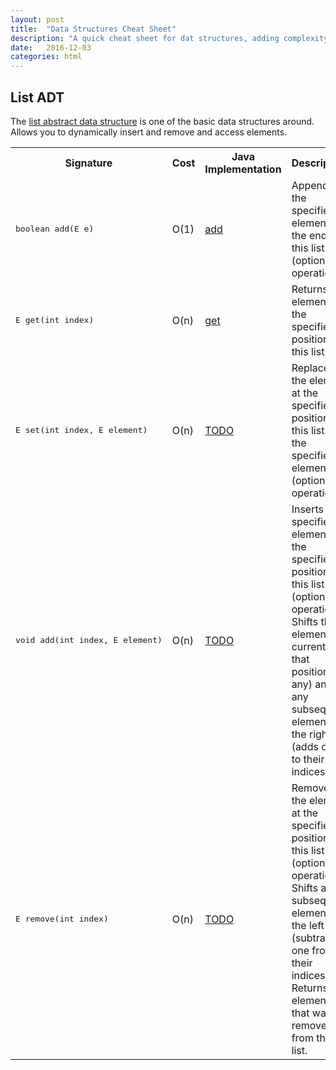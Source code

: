 ```yaml
---
layout: post
title:  "Data Structures Cheat Sheet"
description: "A quick cheat sheet for dat structures, adding complexity and a implementation sample in java"
date:   2016-12-03
categories: html
---
```


## List ADT

The [list abstract data structure](https://goo.gl/mhgkxI) is one of the basic data structures around. Allows you to dynamically insert and remove and access elements.

<table class="table">
  <tr>
    <th class="span3">Signature</th>
    <th class="span2">Cost</th>
    <th class="span2">Java Implementation</th>
    <th class="span5">Description</th>
  </tr>
  <tr>
    <td><pre>boolean add(E e)</pre></td>
    <td>O(1)</td>
    <td><a href="https://docs.oracle.com/javase/7/docs/api/java/util/LinkedList.html#add(E)">add</a></td>
    <td>Appends the specified element to the end of this list (optional operation)</td>
  </tr>
  <tr>
    <td><pre>E get(int index)</pre></td>
    <td>O(n)</td>
    <td><a href="https://docs.oracle.com/javase/7/docs/api/java/util/LinkedList.html#get(int)">get</a></td>
    <td>Returns the element at the specified position in this list.</td>
  </tr>
  <tr>
    <td><pre>E set(int index, E element)</pre></td>
    <td>O(n)</td>
    <td><a href="https://docs.oracle.com/javase/7/docs/api/java/util/LinkedList.html#get(int)">TODO</a></td>
    <td>Replaces the element at the specified position in this list with the specified element (optional operation).</td>
  </tr>
  <tr>
    <td><pre>void add(int index, E element)</pre></td>
    <td>O(n)</td>
    <td><a href="https://docs.oracle.com/javase/7/docs/api/java/util/LinkedList.html#get(int)">TODO</a></td>
    <td>Inserts the specified element at the specified position in this list (optional operation). Shifts the element currently at that position (if any) and any subsequent elements to the right (adds one to their indices).</td>
  </tr>
  <tr>
    <td><pre>E remove(int index)</pre></td>
    <td>O(n)</td>
    <td><a href="https://docs.oracle.com/javase/7/docs/api/java/util/LinkedList.html#get(int)">TODO</a></td>
    <td> Removes the element at the specified position in this list (optional operation). Shifts any subsequent elements to the left (subtracts one from their indices). Returns the element that was removed from the list.</td>
  </tr>
</table>
